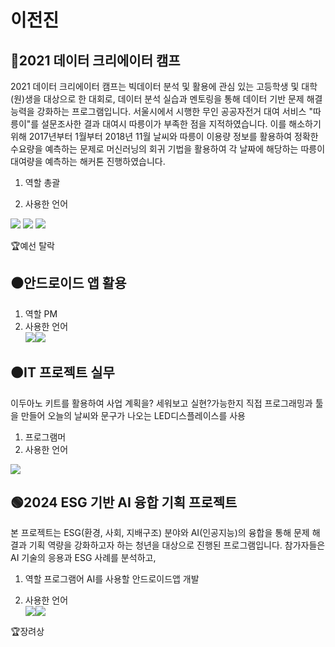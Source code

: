 # 이전진

## 🔵2021 데이터 크리에이터 캠프
2021 데이터 크리에이터 캠프는 빅데이터 분석 및 활용에 관심 있는 고등학생 및 대학(원)생을 대상으로 한 대회로, 데이터 분석 실습과 멘토링을 통해 데이터 기반 문제 해결 능력을 강화하는 프로그램입니다. 서울시에서 시행한 무인 공공자전거 대여 서비스 "따릉이"를 설문조사한 결과 대여시 따릉이가 부족한 점을 지적하였습니다. 이를 해소하기  위해 2017년부터 1월부터 2018년 11월 날씨와 따릉이 이용량 정보를 활용하여 정확한 수요량을 예측하는 문제로 머신러닝의 회귀 기법을 활용하여 각 날짜에 해당하는 따릉이 대여량을 예측하는 해커톤 진행하였습니다.<br>

1. 역할 총괄 

2. 사용한 언어
<img src="https://img.shields.io/badge/Python-3776AB?style=for-the-badge&logo=Python&logoColor=white">
<img src="https://img.shields.io/badge/Google Colab-F9AB00?style=for-the-badge&logo=Google Colab&logoColor=white">
<img src="https://img.shields.io/badge/Kaggle-20BEFF?style=for-the-badge&logo=Kaggle&logoColor=white">

🏆예선 탈락

## ⚫안드로이드 앱 활용


1. 역할 PM
2. 사용한 언어<br>
<img src="https://img.shields.io/badge/java-007396?style=for-the-badge&logo=OpenJDK&logoColor=white"><img src="https://img.shields.io/badge/Android-3DDC84?style=for-the-badge&logo=Android&logoColor=white">

## 🟠IT 프로젝트 실무
이두아노 키트를 활용하여 사업 계획을? 세워보고 실현?가능한지 직접 프로그래밍과 툴을 만들어 오늘의 날씨와 문구가 나오는 LED디스플레이스를 사용

1. 프로그램머
2. 사용한 언어
<img src="https://img.shields.io/badge/Arduino-00878F?style=for-the-badge&logo=Arduino&logoColor=white">


## 🟢2024 ESG 기반 AI 융합 기획 프로젝트
본 프로젝트는 ESG(환경, 사회, 지배구조) 분야와 AI(인공지능)의 융합을 통해 문제 해결과 기획 역량을 강화하고자 하는 청년을 대상으로 진행된 프로그램입니다. 참가자들은 AI 기술의 응용과 ESG 사례를 분석하고, 

1. 역할 프로그램어 AI를 사용할 안드로이드앱 개발 

2. 사용한 언어<br>
<img src="https://img.shields.io/badge/java-007396?style=for-the-badge&logo=OpenJDK&logoColor=white"><img src="https://img.shields.io/badge/Android-3DDC84?style=for-the-badge&logo=Android&logoColor=white">


🏆장려상


